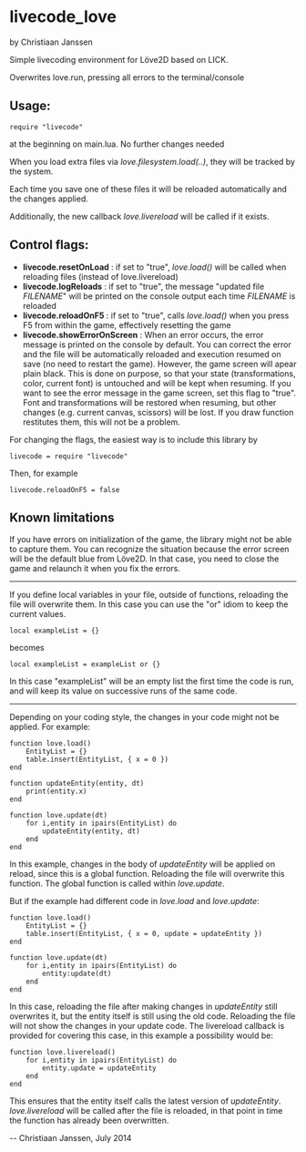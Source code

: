 livecode_love
=============
by Christiaan Janssen


Simple livecoding environment for Löve2D based on LICK.

Overwrites love.run, pressing all errors to the terminal/console


Usage:
------

	require "livecode" 

at the beginning on main.lua.  No further changes needed


When you load extra files via _love.filesystem.load(..)_, they will be tracked by the system.

Each time you save one of these files it will be reloaded automatically and the changes applied.

Additionally, the new callback _love.livereload_ will be called if it exists. 


Control flags:
--------------
 - **livecode.resetOnLoad**  :  if set to "true", _love.load()_ will be called when reloading files (instead of love.livereload)
 - **livecode.logReloads**  :  if set to "true", the message "updated file _FILENAME_" will be printed on the console output each time _FILENAME_ is reloaded
 - **livecode.reloadOnF5**  :  if set to "true", calls _love.load()_ when you press F5 from within the game, effectively resetting the game 
 - **livecode.showErrorOnScreen**  :  When an error occurs, the error message is printed on the console by default.  You can correct the error and the file will be automatically reloaded and execution resumed on save (no need to restart the game). However, the game screen will apear plain black.  This is done on purpose, so that your state (transformations, color, current font) is untouched and will be kept when resuming.  If you want to see the error message in the game screen, set this flag to "true".  Font and transformations will be restored when resuming, but other changes (e.g. current canvas, scissors) will be lost.  If you draw function restitutes them, this will not be a problem.

For changing the flags, the easiest way is to include this library by

	livecode = require "livecode"

Then, for example

	livecode.reloadOnF5 = false


Known limitations
-----------------

If you have errors on initialization of the game, the library might not be able to capture them.  You can recognize the situation because the error screen will be the default blue from Löve2D.  In that case, you need to close the game and relaunch it when you fix the errors.

---
If you define local variables in your file, outside of functions, reloading the file will overwrite them.  In this case you can use the "or" idiom to keep the current values.

	local exampleList = {}

becomes

	local exampleList = exampleList or {}

In this case "exampleList" will be an empty list the first time the code is run, and will keep its value on successive runs of the same code.

---
Depending on your coding style, the changes in your code might not be applied.  For example:


	function love.load()
		EntityList = {}
		table.insert(EntityList, { x = 0 })
	end

	function updateEntity(entity, dt)
		print(entity.x)
	end

	function love.update(dt)
		for i,entity in ipairs(EntityList) do
			updateEntity(entity, dt)
		end
	end

In this example, changes in the body of _updateEntity_ will be applied on reload,
since this is a global function.  Reloading the file will overwrite this function.  The global function is called within _love.update_.

But if the example had different code in _love.load_ and _love.update_:

	function love.load()
		EntityList = {}
		table.insert(EntityList, { x = 0, update = updateEntity })
	end

	function love.update(dt)
		for i,entity in ipairs(EntityList) do
			entity:update(dt)
		end
	end

In this case, reloading the file after making changes in _updateEntity_ still overwrites it, but the entity itself is still using the old code.  Reloading the file will not show the changes in your update code.  The livereload callback is provided for covering this case, in this example a possibility would be:

	function love.livereload()
		for i,entity in ipairs(EntityList) do
			entity.update = updateEntity
		end
	end

This ensures that the entity itself calls the latest version of _updateEntity_. _love.livereload_ will be called after the file is reloaded, in that point in time the function has already been overwritten.


-- Christiaan Janssen, July 2014
